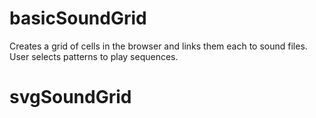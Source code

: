 # basicSoundGrid

Creates a grid of cells in the browser and links them each to sound files. User selects patterns to play sequences.


# svgSoundGrid
